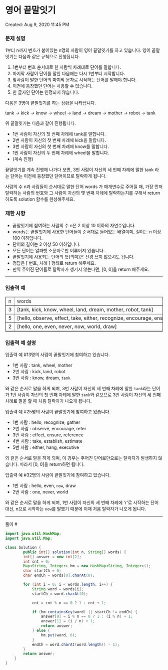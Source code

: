 # 영어 끝말잇기

Created: Aug 9, 2020 11:45 PM

### **문제 설명**

1부터 n까지 번호가 붙어있는 n명의 사람이 영어 끝말잇기를 하고 있습니다. 영어 끝말잇기는 다음과 같은 규칙으로 진행됩니다.

1. 1번부터 번호 순서대로 한 사람씩 차례대로 단어를 말합니다.
2. 마지막 사람이 단어를 말한 다음에는 다시 1번부터 시작합니다.
3. 앞사람이 말한 단어의 마지막 문자로 시작하는 단어를 말해야 합니다.
4. 이전에 등장했던 단어는 사용할 수 없습니다.
5. 한 글자인 단어는 인정되지 않습니다.

다음은 3명이 끝말잇기를 하는 상황을 나타냅니다.

tank → kick → know → wheel → land → dream → mother → robot → tank

위 끝말잇기는 다음과 같이 진행됩니다.

- 1번 사람이 자신의 첫 번째 차례에 tank를 말합니다.
- 2번 사람이 자신의 첫 번째 차례에 kick을 말합니다.
- 3번 사람이 자신의 첫 번째 차례에 know를 말합니다.
- 1번 사람이 자신의 두 번째 차례에 wheel을 말합니다.
- (계속 진행)

끝말잇기를 계속 진행해 나가다 보면, 3번 사람이 자신의 세 번째 차례에 말한 tank 라는 단어는 이전에 등장했던 단어이므로 탈락하게 됩니다.

사람의 수 n과 사람들이 순서대로 말한 단어 words 가 매개변수로 주어질 때, 가장 먼저 탈락하는 사람의 번호와 그 사람이 자신의 몇 번째 차례에 탈락하는지를 구해서 return 하도록 solution 함수를 완성해주세요.

### 제한 사항

- 끝말잇기에 참여하는 사람의 수 n은 2 이상 10 이하의 자연수입니다.
- words는 끝말잇기에 사용한 단어들이 순서대로 들어있는 배열이며, 길이는 n 이상 100 이하입니다.
- 단어의 길이는 2 이상 50 이하입니다.
- 모든 단어는 알파벳 소문자로만 이루어져 있습니다.
- 끝말잇기에 사용되는 단어의 뜻(의미)은 신경 쓰지 않으셔도 됩니다.
- 정답은 [ 번호, 차례 ] 형태로 return 해주세요.
- 만약 주어진 단어들로 탈락자가 생기지 않는다면, [0, 0]을 return 해주세요.

---

### 입출력 예

<table style="border-collapse: collapse; width: 100%;" border="1"><tbody><tr><td><span style="color: #333333;">n</span></td><td><span style="color: #333333;">words</span></td><td><span style="color: #333333;">result</span></td></tr><tr><td>3</td><td>[tank,<span>&nbsp;</span>kick,<span>&nbsp;</span>know,<span>&nbsp;</span>wheel,<span>&nbsp;</span>land,<span>&nbsp;</span>dream,<span>&nbsp;</span>mother,<span>&nbsp;</span>robot,<span>&nbsp;</span>tank]</td><td>[3,3]</td></tr><tr><td>5</td><td>[hello,<span>&nbsp;</span>observe,<span>&nbsp;</span>effect,<span>&nbsp;</span>take,<span>&nbsp;</span>either,<span>&nbsp;</span>recognize,<span>&nbsp;</span>encourage,<span>&nbsp;</span>ensure,<span>&nbsp;</span>establish,<span>&nbsp;</span>hang,<span>&nbsp;</span>gather,<span>&nbsp;</span>refer,<span>&nbsp;</span>reference,<span>&nbsp;</span>estimate,<span>&nbsp;</span>executive]</td><td>[0,0]</td></tr><tr><td>2</td><td>[hello,<span>&nbsp;</span>one,<span>&nbsp;</span>even,<span>&nbsp;</span>never,<span>&nbsp;</span>now,<span>&nbsp;</span>world,<span>&nbsp;</span>draw]</td><td>[1,3]</td></tr></tbody></table>

### 입출력 예 설명

입출력 예 #13명의 사람이 끝말잇기에 참여하고 있습니다.

- 1번 사람 : tank, wheel, mother
- 2번 사람 : kick, land, robot
- 3번 사람 : know, dream, `tank`

와 같은 순서로 말을 하게 되며, 3번 사람이 자신의 세 번째 차례에 말한 `tank`라는 단어가 1번 사람이 자신의 첫 번째 차례에 말한 `tank`와 같으므로 3번 사람이 자신의 세 번째 차례로 말을 할 때 처음 탈락자가 나오게 됩니다.

입출력 예 #25명의 사람이 끝말잇기에 참여하고 있습니다.

- 1번 사람 : hello, recognize, gather
- 2번 사람 : observe, encourage, refer
- 3번 사람 : effect, ensure, reference
- 4번 사람 : take, establish, estimate
- 5번 사람 : either, hang, executive

와 같은 순서로 말을 하게 되며, 이 경우는 주어진 단어로만으로는 탈락자가 발생하지 않습니다. 따라서 [0, 0]을 return하면 됩니다.

입출력 예 #32명의 사람이 끝말잇기에 참여하고 있습니다.

- 1번 사람 : hello, even, `now`, draw
- 2번 사람 : one, never, world

와 같은 순서로 말을 하게 되며, 1번 사람이 자신의 세 번째 차례에 'r'로 시작하는 단어 대신, n으로 시작하는 `now`를 말했기 때문에 이때 처음 탈락자가 나오게 됩니다.

---

풀이 #

```java
import java.util.HashMap;
import java.util.Map;

class Solution {
    	public int[] solution(int n, String[] words) {
		int[] answer = new int[2];
		int cnt = 0;
		Map<String, Integer> hm = new HashMap<String, Integer>();
		char startCh = 0;
		char endCh = words[0].charAt(0);

		for (int i = 0; i < words.length; i++) {
			String word = words[i];
			startCh = word.charAt(0);

			cnt = cnt % n == 0 ? 1 : cnt + 1;

			if (hm.containsKey(word) || startCh != endCh) {
				answer[0] = i % n == 0 ? 1 : (i % n) + 1;
				answer[1] = (i / n) + 1;
                return answer;
			} else {
				hm.put(word, 0);
			}
			endCh = word.charAt(word.length() - 1);
		}
		return answer;
	}
}
```